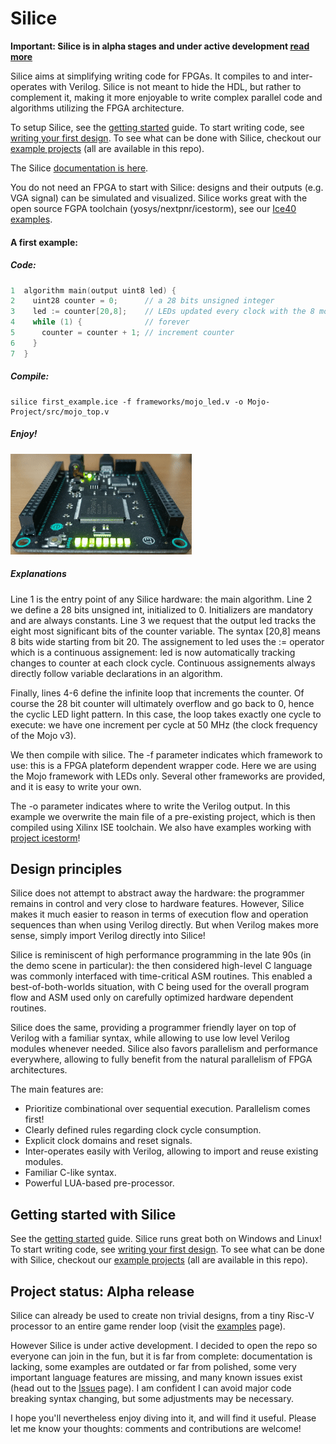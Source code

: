 # Silice

**Important: Silice is in alpha stages and under active development [read more](#project-status-alpha-release)**

Silice aims at simplifying writing code for FPGAs. It compiles to and inter-operates with Verilog. Silice is not meant to hide the HDL, but rather to complement it, making it more enjoyable to write complex parallel code and algorithms utilizing the FPGA architecture. 

To setup Silice, see the [getting started](GetStarted.md) guide. To start writing code, see [writing your first design](FirstDesign.md). To see what can be done with Silice, checkout our [example projects](projects/README.md) (all are available in this repo).

The Silice [documentation is here](docs/silice.pdf).

You do not need an FPGA to start with Silice: designs and their outputs (e.g. VGA signal) can be simulated and visualized. Silice works great with the open source FGPA toolchain (yosys/nextpnr/icestorm), see our [Ice40 examples](projects/README.md).

#### A first example:

##### Code:
```c
1  algorithm main(output uint8 led) {   
2    uint28 counter = 0;      // a 28 bits unsigned integer
3    led := counter[20,8];    // LEDs updated every clock with the 8 most significant bits  
4    while (1) {              // forever
5      counter = counter + 1; // increment counter
6    }  
7  }
```

##### Compile:
```
silice first_example.ice -f frameworks/mojo_led.v -o Mojo-Project/src/mojo_top.v
```

##### Enjoy!

![First example in action on a Mojo v3](docs/figures/first_example.gif)

##### Explanations

Line 1 is the entry point of any Silice hardware: the main algorithm. Line 2 we define
a 28 bits unsigned int, initialized to 0. Initializers are mandatory and are always constants.
Line 3 we request that the output led tracks the eight most significant bits of the counter variable.
The syntax [20,8] means 8 bits wide starting from bit 20. The assignement to led
uses the := operator which is a continuous assignement: led is now automatically 
tracking changes to counter at each clock cycle. Continuous assignements always 
directly follow variable declarations in an algorithm.

Finally, lines 4-6 define the infinite loop that increments the counter. Of course the
28 bit counter will ultimately overflow and go back to 0, hence the cyclic LED light pattern.
In this case, the loop takes exactly one cycle to execute: we have one increment per cycle 
at 50 MHz (the clock frequency of the Mojo v3).

We then compile with silice. The -f parameter indicates which framework to use: this is a
FPGA plateform dependent wrapper code. Here we are using the Mojo framework with LEDs only.
Several other frameworks are provided, and it is easy to write your own. 

The -o parameter indicates where to write the Verilog output. In this example we overwrite 
the main file of a pre-existing project, which is then compiled using Xilinx ISE toolchain.
We also have examples working with [project icestorm](http://www.clifford.at/icestorm/)!

## Design principles

Silice does not attempt to abstract away the hardware: the programmer remains in control and very close to hardware features. However, Silice makes it much easier to reason in terms of execution flow and operation sequences than when using Verilog directly. But when Verilog makes more sense, simply import Verilog directly into Silice!

Silice is reminiscent of high performance programming in the late 90s (in the demo scene in particular): the then considered high-level C language was commonly interfaced with time-critical ASM routines. This enabled a best-of-both-worlds situation, with C being used for the overall program flow and ASM used only on carefully optimized hardware dependent routines.

Silice does the same, providing a programmer friendly layer on top of Verilog with a familiar syntax, while allowing to use low level Verilog modules whenever needed. Silice also favors parallelism and performance everywhere, allowing to fully benefit from the natural parallelism of FPGA architectures.

The main features are:
- Prioritize combinational over sequential execution. Parallelism comes first!
- Clearly defined rules regarding clock cycle consumption.
- Explicit clock domains and reset signals.
- Inter-operates easily with Verilog, allowing to import and reuse existing modules.
- Familiar C-like syntax.
- Powerful LUA-based pre-processor.

## Getting started with Silice

See the [getting started](GetStarted.md) guide. Silice runs great both on Windows and Linux!
To start writing code, see [writing your first design](FirstDesign.md).
To see what can be done with Silice, checkout our [example projects](projects/README.md) (all are available in this repo).

## Project status: Alpha release

Silice can already be used to create non trivial designs, from a tiny Risc-V processor to an entire game render loop (visit the [examples](projects/README.md) page).

However Silice is under active development. I decided to open the repo so everyone can join in the fun, but it is far from complete: documentation is lacking, some examples are outdated or far from polished, some very important language features are missing, and many known issues exist (head out to the [Issues](https://github.com/sylefeb/Silice/issues) page). I am confident I can avoid major code breaking syntax changing, but some adjustments may be necessary.

I hope you'll nevertheless enjoy diving into it, and will find it useful. Please let me know your thoughts: comments and contributions are welcome!
